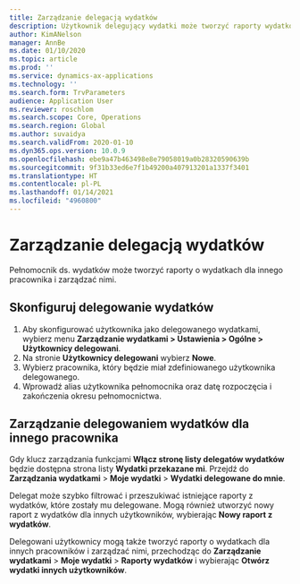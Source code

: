 ```yaml
---
title: Zarządzanie delegacją wydatków
description: Użytkownik delegujący wydatki może tworzyć raporty wydatków dla innego pracownika w organizacji i zarządzać nimi.
author: KimANelson
manager: AnnBe
ms.date: 01/10/2020
ms.topic: article
ms.prod: ''
ms.service: dynamics-ax-applications
ms.technology: ''
ms.search.form: TrvParameters
audience: Application User
ms.reviewer: roschlom
ms.search.scope: Core, Operations
ms.search.region: Global
ms.author: suvaidya
ms.search.validFrom: 2020-01-10
ms.dyn365.ops.version: 10.0.9
ms.openlocfilehash: ebe9a47b463498e8e79058019a0b28320590639b
ms.sourcegitcommit: 9f31b33ed6e7f1b49200a407913201a1337f3401
ms.translationtype: HT
ms.contentlocale: pl-PL
ms.lasthandoff: 01/14/2021
ms.locfileid: "4960800"
---
```

# <a name="manage-expense-delegation"></a>Zarządzanie delegacją wydatków

Pełnomocnik ds. wydatków może tworzyć raporty o wydatkach dla innego pracownika i zarządzać nimi.

## <a name="configure-expense-delegation"></a>Skonfiguruj delegowanie wydatków

1. Aby skonfigurować użytkownika jako delegowanego wydatkami, wybierz menu **Zarządzanie wydatkami > Ustawienia > Ogólne > Użytkownicy delegowani**.
2. Na stronie **Użytkownicy delegowani** wybierz **Nowe**.
3. Wybierz pracownika, który będzie miał zdefiniowanego użytkownika delegowanego. 
4. Wprowadź alias użytkownika pełnomocnika oraz datę rozpoczęcia i zakończenia okresu pełnomocnictwa.

## <a name="manage-expense-delegation-for-another-employee"></a>Zarządzanie delegowaniem wydatków dla innego pracownika

Gdy klucz zarządzania funkcjami **Włącz stronę listy delegatów wydatków** będzie dostępna strona listy **Wydatki przekazane mi**. Przejdź do **Zarządzania wydatkami** > **Moje wydatki** > **Wydatki delegowane do mnie**.

Delegat może szybko filtrować i przeszukiwać istniejące raporty z wydatków, które zostały mu delegowane. Mogą również utworzyć nowy raport z wydatków dla innych użytkowników, wybierając **Nowy raport z wydatków**.

Delegowani użytkownicy mogą także tworzyć raporty o wydatkach dla innych pracowników i zarządzać nimi, przechodząc do **Zarządzanie wydatkami** > **Moje wydatki** > **Raporty wydatków** i wybierając **Otwórz wydatki innych użytkowników**.
